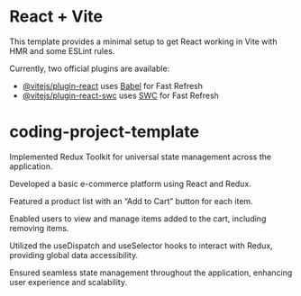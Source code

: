 # React + Vite

This template provides a minimal setup to get React working in Vite with HMR and some ESLint rules.

Currently, two official plugins are available:

- [@vitejs/plugin-react](https://github.com/vitejs/vite-plugin-react/blob/main/packages/plugin-react/README.md) uses [Babel](https://babeljs.io/) for Fast Refresh
- [@vitejs/plugin-react-swc](https://github.com/vitejs/vite-plugin-react-swc) uses [SWC](https://swc.rs/) for Fast Refresh

# coding-project-template

Implemented Redux Toolkit for universal state management across the application.

Developed a basic e-commerce platform using React and Redux.

Featured a product list with an “Add to Cart” button for each item.

Enabled users to view and manage items added to the cart, including removing items.

Utilized the useDispatch and useSelector hooks to interact with Redux, providing global data accessibility.

Ensured seamless state management throughout the application, enhancing user experience and scalability.